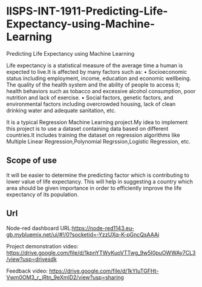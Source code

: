 # llSPS-INT-1911-Predicting-Life-Expectancy-using-Machine-Learning
Predicting Life Expectancy using Machine Learning

Life expectancy is a statistical measure of the average time a human is expected to live.It is affected by many factors such as: 
• Socioeconomic status including employment, income, education and economic wellbeing. The quality of the health system and the ability of people to access it; health behaviors such as tobacco and excessive alcohol consumption, poor nutrition and lack of exercise.
• Social factors, genetic factors, and environmental factors including overcrowded housing, lack of clean drinking water and adequate sanitation, etc.

It is a typical Regression Machine Learning project.My idea to implement this project is to use a dataset containing data based on different countries.It includes  training the dataset on regression algorithms like Multiple Linear Regression,Polynomial Regrssion,Logistic Regression, etc.

## Scope of use

It will be easier to determine the predicting factor which is contributing to lower value of life expectancy. This will help in suggesting a country which area should be given importance in order to efficiently improve the life expectancy of its population.

## Url
Node-red dashboard URL:https://node-red1143.eu-gb.mybluemix.net/ui/#!/0?socketid=-YzzUXq-K-pGncQsAAAi

Project demonstration video: https://drive.google.com/file/d/1kpnYTWyKuoVTTwg_9w5I0puOWWAy7CL3/view?usp=drivesdk

Feedback video: https://drive.google.com/file/d/1kYIuTGFHt-Vwm0OM3_r_jRtn_9eXmlD2/view?usp=sharing




